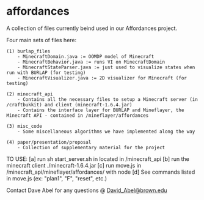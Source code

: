 affordances
===========
A collection of files currently beind used in our Affordances project.

Four main sets of files here:

	(1) burlap_files
		- MinecraftDomain.java := OOMDP model of Minecraft
		- MinecraftBehavior.java := runs VI on MinecraftDomain
		- MinecraftStateParser.java := just used to visualize states when run with BURLAP (for testing)
		- MinecraftVisualizer.java := 2D visualizer for Minecraft (for testing)

	(2) minecraft_api 
		- Contains all the necessary files to setup a Minecraft server (in /craftbukkit) and client (minecraft-1.6.4.jar)
		- Contains the interface layer for BURLAP and Mineflayer, the Minecraft API - contained in /mineflayer/affordances

	(3) misc_code
		- Some miscellaneous algorithms we have implemented along the way
	
	(4) paper/presentation/proposal
		- Collection of supplementary material for the project

TO USE:
	[a] run sh start_server.sh in located in /minecraft_api
	[b] run the minecraft client ./minecraft-1.6.4.jar
	[c] run move.js in /minecraft_api/mineflayer/affordances/ with node
	[d] See commands listed in move.js (ex: "plan1", "F", "reset", etc.)

Contact Dave Abel for any questions @ David_Abel@brown.edu
